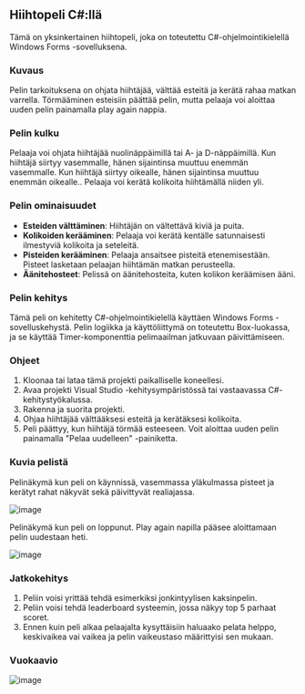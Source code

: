 ## Hiihtopeli C#:llä

Tämä on yksinkertainen hiihtopeli, joka on toteutettu C#-ohjelmointikielellä Windows Forms -sovelluksena.

### Kuvaus
Pelin tarkoituksena on ohjata hiihtäjää, välttää esteitä ja kerätä rahaa matkan varrella. Törmääminen esteisiin päättää pelin, mutta pelaaja voi aloittaa uuden pelin painamalla play again nappia.

### Pelin kulku
Pelaaja voi ohjata hiihtäjää nuolinäppäimillä tai A- ja D-näppäimillä. Kun hiihtäjä siirtyy vasemmalle, hänen sijaintinsa muuttuu enemmän vasemmalle. Kun hiihtäjä siirtyy oikealle, hänen sijaintinsa muuttuu enemmän oikealle.. Pelaaja voi kerätä kolikoita hiihtämällä niiden yli.

### Pelin ominaisuudet
- **Esteiden välttäminen**: Hiihtäjän on vältettävä kiviä ja puita.
- **Kolikoiden kerääminen**: Pelaaja voi kerätä kentälle satunnaisesti ilmestyviä kolikoita ja seteleitä.
- **Pisteiden kerääminen**: Pelaaja ansaitsee pisteitä etenemisestään. Pisteet lasketaan pelaajan hiihtämän matkan perusteella.
- **Äänitehosteet**: Pelissä on äänitehosteita, kuten kolikon keräämisen ääni.

### Pelin kehitys
Tämä peli on kehitetty C#-ohjelmointikielellä käyttäen Windows Forms -sovelluskehystä. Pelin logiikka ja käyttöliittymä on toteutettu Box-luokassa, ja se käyttää Timer-komponenttia pelimaailman jatkuvaan päivittämiseen.

### Ohjeet
1. Kloonaa tai lataa tämä projekti paikalliselle koneellesi.
2. Avaa projekti Visual Studio -kehitysympäristössä tai vastaavassa C#-kehitystyökalussa.
3. Rakenna ja suorita projekti.
4. Ohjaa hiihtäjää välttääksesi esteitä ja kerätäksesi kolikoita.
5. Peli päättyy, kun hiihtäjä törmää esteeseen. Voit aloittaa uuden pelin painamalla "Pelaa uudelleen" -painiketta.

### Kuvia pelistä
Pelinäkymä kun peli on käynnissä, vasemmassa yläkulmassa pisteet ja kerätyt rahat näkyvät sekä päivittyvät realiajassa.

![image](https://github.com/lenaboi/csharp_project/assets/163280952/30cbe551-93e0-440e-8ef0-3c4941849ea0)

Pelinäkymä kun peli on loppunut. Play again napilla pääsee aloittamaan pelin uudestaan heti.

![image](https://github.com/lenaboi/csharp_project/assets/163280952/02894960-23b5-4391-b513-5fd526151776)

### Jatkokehitys
1. Peliin voisi yrittää tehdä esimerkiksi jonkintyylisen kaksinpelin.
2. Peliin voisi tehdä leaderboard systeemin, jossa näkyy top 5 parhaat scoret.
3. Ennen kuin peli alkaa pelaajalta kysyttäisiin haluaako pelata helppo, keskivaikea vai vaikea ja pelin vaikeustaso määrittyisi sen mukaan.
   

### Vuokaavio
![image](https://github.com/lenaboi/csharp_project/assets/163280952/743789bf-4b66-42f1-bfa5-94b029595ae3)


